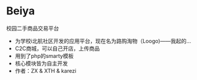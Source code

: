 Beiya
=====

校园二手商品交易平台
- 为学校i北航社区开发的应用平台，现在名为路购淘物（Loogo)——我起的...
- C2C商城，可以自己开店，上传商品
- 用到了php的smarty模板
- 核心模块皆为自主开发
- 作者：ZX & XTH & karezi
